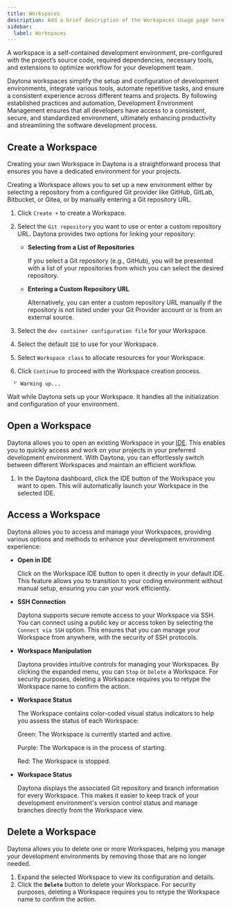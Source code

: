 ```yaml
---
title: Workspaces
description: Add a brief description of the Workspaces Usage page here
sidebar:
  label: Workspaces
---
```


A workspace is a self-contained development environment, pre-configured with the project’s source code, required dependencies, necessary tools, and extensions to optimize workflow for your development team.

Daytona workspaces simplify the setup and configuration of development environments, integrate various tools, automate repetitive tasks, and ensure a consistent experience across different teams and projects. By following established practices and automation, Development Environment Management ensures that all developers have access to a consistent, secure, and standardized environment, ultimately enhancing productivity and streamlining the software development process.

## Create a Workspace

Creating your own Workspace in Daytona is a straightforward process that ensures you have a dedicated environment for your projects.

Creating a Workspace allows you to set up a new environment either by selecting a repository from a configured Git provider like GitHub, GitLab, Bitbucket, or Gitea, or by manually entering a Git repository URL.

1. Click `Create +` to create a Workspace.

2. Select the `Git repository` you want to use or enter a custom repository URL. Daytona provides two options for linking your repository:

   - **Selecting from a List of Repositories**

     If you select a Git repository (e.g., GitHub), you will be presented with a list of your repositories from which you can select the desired repository.

   - **Entering a Custom Repository URL**

     Alternatively, you can enter a custom repository URL manually if the repository is not listed under your Git Provider account or is from an external source.

3. Select the `dev container configuration file` for your Workspace.

4. Select the default `IDE` to use for your Workspace.

5. Select `Workspace class` to allocate resources for your Workspace.

6. Click `Continue` to proceed with the Workspace creation process.

  ```text
    ⠋ Warming up...
  ```

  Wait while Daytona sets up your Workspace. It handles all the initialization and configuration of your environment.

<!-- #### Web Browser Creation

1. **Starting Creation** 

  In your Browser type in your GitHub or GitLab repository prefix with your domain. For example,

```bash
{{domain-name}}/#{{link-to-github-repo}}
``` -->

## Open a Workspace

Daytona allows you to open an existing Workspace in your [IDE](/usage/ide). This enables you to quickly access and work on your projects in your preferred development environment. With Daytona, you can effortlessly switch between different Workspaces and maintain an efficient workflow.

1. In the Daytona dashboard, click the IDE button of the Workspace you want to open. This will automatically launch your Workspace in the selected IDE.

## Access a Workspace

Daytona allows you to access and manage your Workspaces, providing various options and methods to enhance your development environment experience:

- **Open in IDE**

  Click on the Workspace IDE button to open it directly in your default IDE. This feature allows you to transition to your coding environment without manual setup, ensuring you can your work efficiently.

- **SSH Connection**

  Daytona supports secure remote access to your Workspace via SSH. You can connect using a public key or access token by selecting the `Connect via SSH` option. This ensures that you can manage your Workspace from anywhere, with the security of SSH protocols.

- **Workspace Manipulation**
  
  Daytona provides intuitive controls for managing your Workspaces. By clicking the expanded menu, you can `Stop` or `Delete` a Workspace. For security purposes, deleting a Workspace requires you to retype the Workspace name to confirm the action.

- **Workspace Status**

  The Workspace contains color-coded visual status indicators to help you assess the status of each Workspace:

  Green: The Workspace is currently started and active.

  Purple: The Workspace is in the process of starting.

  Red: The Workspace is stopped.

- **Workspace Status**

  Daytona displays the associated Git repository and branch information for every Workspace. This makes it easier to keep track of your development environment's version control status and manage branches directly from the Workspace view.

## Delete a Workspace

Daytona allows you to delete one or more Workspaces, helping you manage your development environments by removing those that are no longer needed.

1. Expand the selected Workspace to view its configuration and details.
2. Click the **`Delete`** button to delete your Workspace. For security purposes, deleting a Workspace requires you to retype the Workspace name to confirm the action.